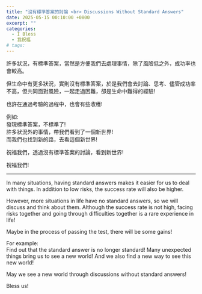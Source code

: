 ```yaml
---
title: "沒有標準答案的討論 <br> Discussions Without Standard Answers"
date: 2025-05-15 00:10:00 +0800
excerpt: ""
categories:
  - I Bless
  - 我祝福
# tags:
---
```


許多狀況，有標準答案，當然是方便我們去處理事情，除了風險低之外，成功率也會較高。

但生命中有更多狀況，實則沒有標準答案，於是我們會去討論、思考、儘管成功率不高，但共同面對風險，一起走過困難，卻是生命中難得的經驗! 

也許在通過考驗的過程中，也會有些收穫! 

例如:  
發現標準答案，不標準了!  
許多狀況外的事情，帶我們看到了一個新世界!  
而我們也找到新的路，去看這個新世界!

祝福我們，透過沒有標準答案的討論，看到新世界!

祝福我們!

---

In many situations, having standard answers makes it easier for us to deal with things. In addition to low risks, the success rate will also be higher.

However, more situations in life have no standard answers, so we will discuss and think about them. Although the success rate is not high, facing risks together and going through difficulties together is a rare experience in life!

Maybe in the process of passing the test, there will be some gains!

For example:  
Find out that the standard answer is no longer standard!
Many unexpected things bring us to see a new world!
And we also find a new way to see this new world!

May we see a new world through discussions without standard answers!

Bless us!

<!--

FB: 

Twitter:

-->
